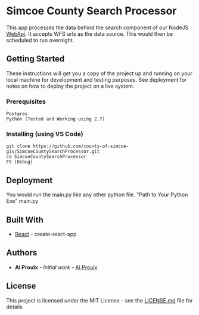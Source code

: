 # Simcoe County Search Processor

This app processes the data behind the search component of our NodeJS [WebApi](https://github.com/county-of-simcoe-gis/SimcoeCountyWebApi).
It accepts WFS urls as the data source. This would then be scheduled to run overnight.

## Getting Started

These instructions will get you a copy of the project up and running on your local machine for development and testing purposes. See deployment for notes on how to deploy the project on a live system.

### Prerequisites

```
Postgres
Python (Tested and Working using 2.7)
```

### Installing (using VS Code)

```
git clone https://github.com/county-of-simcoe-gis/SimcoeCountySearchProcessor.git
cd SimcoeCountySearchProcessor
F5 (Debug)
```

## Deployment

You would run the main.py like any other python file. "Path to Your Python Exe" main.py

## Built With

-   [React](https://reactjs.org/) - create-react-app

## Authors

-   **Al Proulx** - _Initial work_ - [Al Proulx](https://github.com/iquitwow)

## License

This project is licensed under the MIT License - see the [LICENSE.md](LICENSE.md) file for details
